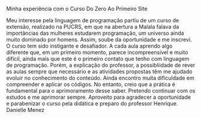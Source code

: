 Minha experiência com o Curso Do Zero Ao Primeiro Site

Meu interesse pela linguagem de programação partiu de um curso de extensão, realizado na PUCRS, em que na abertura a Malala falava da importâncias das mulheres estudarem programação, um universo ainda muito dominado por homens.
Assim, soube da oportunidade e me inscrevi.
O curso tem sido instigante e desafiador. A cada aula aprendo algo diferente que, em um primeiro momento, parece incompreensível e muito difícil, ainda mais que este é o primeiro contato que tenho com linguagem de programação. Porém, a explicação do professor, a possibliidade de rever as aulas sempre que necessário e as atividades propostas têm me ajudado evoluir no conhecimento do conteúdo.
Ainda encontro muita dificuldade em compreender e aplicar os códigos. No entanto, creio que a prática é fundamental para o aprimoramento desse saber.
Pretendo continuar com os estudos e me aprimorar sempre.
Aproveito para agradecer a oportunidade e parabenizar o curso pela didática e preparo do professor Henrique.
Danielle Menez